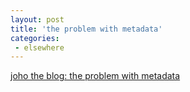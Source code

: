 ```yaml
---
layout: post
title: 'the problem with metadata'
categories:
 - elsewhere
---
```


<a href="http://www.hyperorg.com/blogger/mtarchive/001055.html">joho the blog: the problem with metadata</a>

